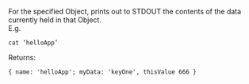 For the specified Object, prints out to STDOUT the contents of the data currently held in that Object.  
E.g.

    cat ‘helloApp’ 

Returns: 

    { name: 'helloApp'; myData: 'keyOne', thisValue 666 }

